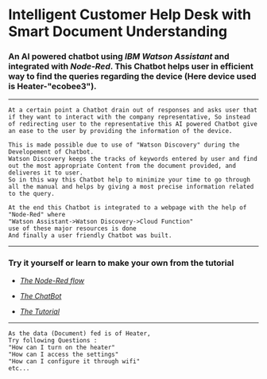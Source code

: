 # Intelligent Customer Help Desk with Smart Document Understanding

### An **AI powered chatbot** using *IBM Watson Assistant* and integrated with *Node-Red*. This Chatbot helps user in efficient way to find the queries regarding the device (Here device used is Heater-"ecobee3").
---
```
At a certain point a Chatbot drain out of responses and asks user that if they want to interact with the company representative, So instead of redirecting user to the representative this AI powered Chatbot give an ease to the user by providing the information of the device.

This is made possible due to use of "Watson Discovery" during the Developement of Chatbot.
Watson Discovery keeps the tracks of keywords entered by user and find out the most appropriate Content from the document provided, and deliveres it to user.
So in this way this Chatbot help to minimize your time to go through all the manual and helps by giving a most precise information related to the query.

At the end this Chatbot is integrated to a webpage with the help of "Node-Red" where 
"Watson Assistant->Watson Discovery->Cloud Function"
use of these major resources is done 
And finally a user friendly Chatbot was built.

```
---
###  Try it yourself or learn to make your own from the tutorial

* [*The Node-Red flow*](https://helpdesk-nodered.eu-gb.mybluemix.net/red/#flow/26f76e78.f9b3f2)

* [*The ChatBot*](https://helpdesk-nodered.eu-gb.mybluemix.net/ui/#!/0?socketid=t-16t-JJU_8pMhBqAAAX)

* [*The Tutorial*](https://youtu.be/mFO2dqX9YOI)

---
```
As the data (Document) fed is of Heater,
Try following Questions :
"How can I turn on the heater"
"How can I access the settings"
"How can I configure it through wifi"
etc...
```
